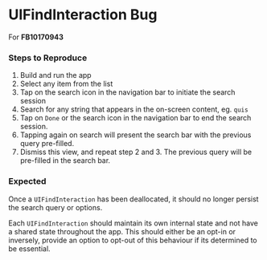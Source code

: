 # UIFindInteraction Bug

For **FB10170943**

### Steps to Reproduce
1. Build and run the app
2. Select any item from the list 
3. Tap on the search icon in the navigation bar to initiate the search session
4. Search for any string that appears in the on-screen content, eg. `quis` 
5. Tap on `Done` or the search icon in the navigation bar to end the search session.
6. Tapping again on search will present the search bar with the previous query pre-filled. 
7. Dismiss this view, and repeat step 2 and 3. The previous query will be pre-filled in the search bar. 

### Expected
Once a `UIFindInteraction` has been deallocated, it should no longer persist the search query or options. 

Each `UIFindInteraction` should maintain its own internal state and not have a shared state throughout the app. This should either be an opt-in or inversely, provide an option to opt-out of this behaviour if its determined to be essential. 
